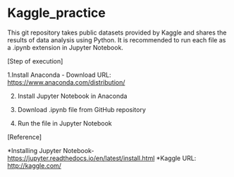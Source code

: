 # Kaggle_practice
This git repository takes public datasets provided by Kaggle and shares the results of data analysis using Python. It is recommended to run each file as a .ipynb extension in Jupyter Notebook.


[Step of execution]

1.Install Anaconda - Download URL: https://www.anaconda.com/distribution/

2. Install Jupyter Notebook in Anaconda

3. Download .ipynb file from GitHub repository

4. Run the file in Jupyter Notebook

[Reference]

*Installing Jupyter Notebook-https://jupyter.readthedocs.io/en/latest/install.html
*Kaggle URL: http://kaggle.com/
